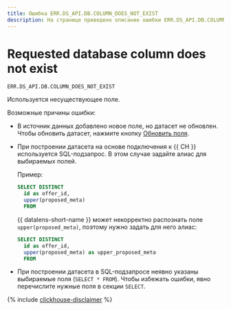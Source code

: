 ```yaml
---
title: Ошибка ERR.DS_API.DB.COLUMN_DOES_NOT_EXIST
description: На странице приведено описание ошибки ERR.DS_API.DB.COLUMN_DOES_NOT_EXIST.
---
```


# Requested database column does not exist

`ERR.DS_API.DB.COLUMN_DOES_NOT_EXIST`

Используется несуществующее поле.

Возможные причины ошибки:

* В источник данных добавлено новое поле, но датасет не обновлен. Чтобы обновить датасет, нажмите кнопку [Обновить поля](../../dataset/create-dataset.md#update-fields).

* При построении датасета на основе подключения к {{ CH }} используется SQL-подзапрос. В этом случае задайте алиас для выбираемых полей.

   Пример:

   ```sql
   SELECT DISTINCT
     id as offer_id,
     upper(proposed_meta)
     FROM
   ```

   {{ datalens-short-name }} может некорректно распознать поле `upper(proposed_meta)`, поэтому нужно задать для него алиас:

   ```sql
   SELECT DISTINCT
     id as offer_id,
     upper(proposed_meta) as upper_proposed_meta
     FROM
   ```

* При построении датасета в SQL-подзапросе неявно указаны выбираемые поля (`SELECT * FROM`). Чтобы избежать ошибки, явно перечислите нужные поля в секции `SELECT`.

{% include [clickhouse-disclaimer](../../../_includes/clickhouse-disclaimer.md) %}
